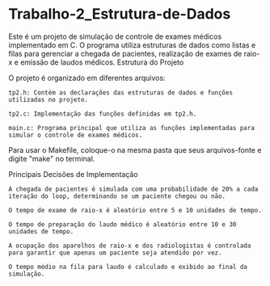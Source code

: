 # Trabalho-2_Estrutura-de-Dados
Este é um projeto de simulação de controle de exames médicos implementado em C. O programa utiliza estruturas de dados como listas e filas para gerenciar a chegada de pacientes, realização de exames de raio-x e emissão de laudos médicos.
Estrutura do Projeto

O projeto é organizado em diferentes arquivos:

    tp2.h: Contém as declarações das estruturas de dados e funções utilizadas no projeto.

    tp2.c: Implementação das funções definidas em tp2.h.

    main.c: Programa principal que utiliza as funções implementadas para simular o controle de exames médicos.
    
Para usar o Makefile, coloque-o na mesma pasta que seus arquivos-fonte e digite "make" no terminal.

Principais Decisões de Implementação

    A chegada de pacientes é simulada com uma probabilidade de 20% a cada iteração do loop, determinando se um paciente chegou ou não.

    O tempo de exame de raio-x é aleatório entre 5 e 10 unidades de tempo.

    O tempo de preparação do laudo médico é aleatório entre 10 e 30 unidades de tempo.

    A ocupação dos aparelhos de raio-x e dos radiologistas é controlada para garantir que apenas um paciente seja atendido por vez.

    O tempo médio na fila para laudo é calculado e exibido ao final da simulação.
    
